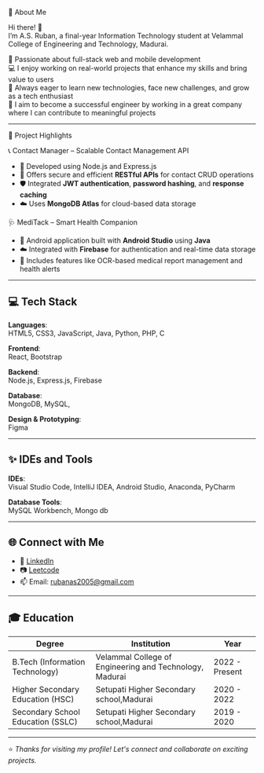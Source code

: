 💫 About Me

Hi there! 👋  
I’m A.S. Ruban, a final-year Information Technology student at Velammal College of Engineering and Technology, Madurai.

🚀 Passionate about full-stack web and mobile development  
💻 I enjoy working on real-world projects that enhance my skills and bring value to users  
🌱 Always eager to learn new technologies, face new challenges, and grow as a tech enthusiast  
🤝 I aim to become a successful engineer by working in a great company where I can contribute to meaningful projects

---
🌟 Project Highlights

 📞 Contact Manager – Scalable Contact Management API  
  - 🔧 Developed using Node.js and Express.js
- 📡 Offers secure and efficient **RESTful APIs** for contact CRUD operations  
- 🛡️ Integrated **JWT authentication**, **password hashing**, and **response caching**  
- ☁️ Uses **MongoDB Atlas** for cloud-based data storage  

 🩺 MediTack – Smart Health Companion  
- 📱 Android application built with **Android Studio** using **Java**  
- ☁️ Integrated with **Firebase** for authentication and real-time data storage  
- 🧠 Includes features like OCR-based medical report management and health alerts  

---

## 💻 Tech Stack

**Languages**:  
HTML5, CSS3, JavaScript, Java, Python, PHP, C

**Frontend**:  
React, Bootstrap

**Backend**:  
Node.js, Express.js, Firebase

**Database**:  
MongoDB, MySQL,

**Design & Prototyping**:  
Figma

---

## ✨ IDEs and Tools

**IDEs**:  
Visual Studio Code, IntelliJ IDEA, Android Studio, Anaconda, PyCharm

**Database Tools**:  
MySQL Workbench, Mongo db

---

## 🌐 Connect with Me

- 💼 [LinkedIn](https://www.linkedin.com/in/ruban-a-s-0ba9862b8/)
- 📷 [Leetcode](https://leetcode.com/u/RUBANAS/)
- 📫 Email: rubanas2005@gmail.com 

---

## 🎓 Education

| Degree                            | Institution                                              | Year          |
|-----------------------------------|----------------------------------------------------------|---------------|
| B.Tech (Information Technology)   | Velammal College of Engineering and Technology, Madurai  |2022 - Present |
| Higher Secondary Education (HSC) | Setupati Higher Secondary school,Madurai                  | 2020 - 2022   |
| Secondary School Education (SSLC)| Setupati Higher Secondary school,Madurai                  | 2019 - 2020   |

---

⭐ *Thanks for visiting my profile! Let's connect and collaborate on exciting projects.*
